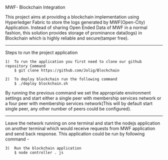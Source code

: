 MWF- Blockchain Integration 

This project aims at providing a blockchain implementation using Hyperledger Fabric to store the logs generated by MWF(Open-City) Application. Instead of sharing Open Ended Data of MWF in a normal fashion, this solution provides storage of prominance data(logs) in Blockchain which is highly reliable and secure(tamper free).

----------------------------------------------------------------------------------------------------

Steps to run the project application

	1)	To run the application you first need to clone our github repository Command
		$ git clone https://github.com/Jolig/Blockchain

	2)	To deploy blockchain run the following command
		$ ./deploy blockchain.sh

By running the previous command we set the appropriate environment settings and start either a single peer with membership services network or a four peer with membership services network(This will by default start single peer, any other number of peers could be configured).

----------------------------------------------------------------------------------------------------

Leave the network running on one terminal and start the nodejs application on another terminal which would receive requests from  MWF application and send back response. This application could be run by following command -

	3)	Run the blockchain application
		$ node controller . js
